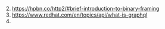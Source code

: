 2. https://hpbn.co/http2/#brief-introduction-to-binary-framing
3. https://www.redhat.com/en/topics/api/what-is-graphql
4. 

